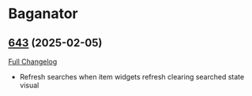 # Baganator

## [643](https://github.com/Baganator/Baganator/tree/643) (2025-02-05)
[Full Changelog](https://github.com/Baganator/Baganator/compare/642...643) 

- Refresh searches when item widgets refresh clearing searched state visual  
